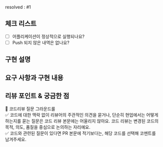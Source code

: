 <!--
  템플릿은 아직 PR 작성이 익숙하지 않으신 분들을 위해서 제공하는 가이드입니다!
  리뷰어 또는 이 PR을 보게 될 다른 사람들이 이 PR을 보는데 참고할 수 있는 내용이 있다면 포함해서 작성해주시면 됩니다.
-->
resolved : #1 <!-- 관련된 이슈를 적어주세요 #이슈번호 -->

## 체크 리스트
- [ ] 어플리케이션이 정상적으로 실행되나요?
- [ ] Push 되지 않은 내역은 없나요?

## 구현 설명 <!-- 어떤 걸 만들었는지 대략적으로 설명해주세요 -->

## 요구 사항과 구현 내용 <!-- 기능을 Commit 별로 잘개 쪼개고, Commit 별로 설명해주세요 -->

## 리뷰 포인트 & 궁금한 점 <!-- 리뷰어 분들이 집중적으로 보셨으면 하는 내용을 적어주세요 -->

📌 코드리뷰 질문 그라운드룰
<br>
✅ 코드에 대한 맥락 없이 리뷰어의 주관적인 의견을 묻거나, 단순히 현업에서는 어떻게 하는지를 묻는 질문은 코드 리뷰 본문에는 어울리지 않아요.
코드 리뷰는 변경된 코드의 목적, 의도, 품질을 중심으로 논의하는 자리예요.
<br>
✅ 코드와 관련된 질문이 있다면 PR 본문에 적기보다는, 해당 코드를 선택해 코멘트를 남겨주세요.
